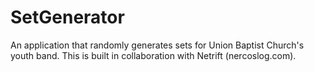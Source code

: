 # SetGenerator
An application that randomly generates sets for Union Baptist Church's youth band. This is built in collaboration with Netrift (nercoslog.com).
